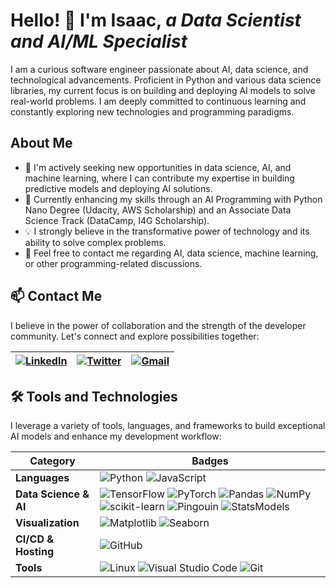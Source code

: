 # Hello! 👋 I'm Isaac, _a Data Scientist and AI/ML Specialist_

I am a curious software engineer passionate about AI, data science, and technological advancements. Proficient in Python and various data science libraries, my current focus is on building and deploying AI models to solve real-world problems. I am deeply committed to continuous learning and constantly exploring new technologies and programming paradigms.

## About Me

- 💼 I'm actively seeking new opportunities in data science, AI, and machine learning, where I can contribute my expertise in building predictive models and deploying AI solutions.
- 🌱 Currently enhancing my skills through an AI Programming with Python Nano Degree (Udacity, AWS Scholarship) and an Associate Data Science Track (DataCamp, I4G Scholarship).
- 💡 I strongly believe in the transformative power of technology and its ability to solve complex problems.
- 💬 Feel free to contact me regarding AI, data science, machine learning, or other programming-related discussions.

## 📫 Contact Me

I believe in the power of collaboration and the strength of the developer community. Let's connect and explore possibilities together:

| [![LinkedIn](https://cdn.filestackcontent.com/AbAtIAdgVTdOHrJpBdwVDz/resize=width:50,height:50/https://cdn4.iconfinder.com/data/icons/social-media-logos-6/512/56-linkedin-256.png)](https://www.linkedin.com/in/isaac-adio/) | [![Twitter](https://cdn.filestackcontent.com/AbAtIAdgVTdOHrJpBdwVDz/resize=width:50,height:50/https://cdn2.iconfinder.com/data/icons/social-media-2285/512/1_Twitter3_colored_svg-512.png)](https://twitter.com/IzikAdio) | [![Gmail](https://cdn.filestackcontent.com/AbAtIAdgVTdOHrJpBdwVDz/resize=width:50,height:50/https://cdn4.iconfinder.com/data/icons/social-media-logos-6/512/112-gmail_email_mail-512.png)](mailto:adioisaac24@gmail.com) |
|---|---|---|

## 🛠️ Tools and Technologies

I leverage a variety of tools, languages, and frameworks to build exceptional AI models and enhance my development workflow:

Category | Badges
--- | ---
**Languages**  |  ![Python](https://img.shields.io/badge/python-%2314354C.svg?style=for-the-badge&logo=python&logoColor=white) ![JavaScript](https://img.shields.io/badge/javascript-%23323330.svg?style=for-the-badge&logo=javascript&logoColor=%23F7DF1E)
**Data Science & AI**  |  ![TensorFlow](https://img.shields.io/badge/TensorFlow-%23FF6F00.svg?style=for-the-badge&logo=TensorFlow&logoColor=white) ![PyTorch](https://img.shields.io/badge/PyTorch-%23EE4C2C.svg?style=for-the-badge&logo=PyTorch&logoColor=white) ![Pandas](https://img.shields.io/badge/pandas-%23150458.svg?style=for-the-badge&logo=pandas&logoColor=white) ![NumPy](https://img.shields.io/badge/numpy-%23013243.svg?style=for-the-badge&logo=numpy&logoColor=white) ![scikit-learn](https://img.shields.io/badge/scikit--learn-%23F7931E.svg?style=for-the-badge&logo=scikit-learn&logoColor=white) ![Pingouin](https://img.shields.io/badge/pingouin-%234285F4.svg?style=for-the-badge&logo=pingouin&logoColor=white) ![StatsModels](https://img.shields.io/badge/statsmodels-%234285F4.svg?style=for-the-badge&logo=statsmodels&logoColor=white)
**Visualization**  |  ![Matplotlib](https://img.shields.io/badge/Matplotlib-%2311577c.svg?style=for-the-badge&logo=Matplotlib&logoColor=white) ![Seaborn](https://img.shields.io/badge/Seaborn-%23C71585.svg?style=for-the-badge&logo=Seaborn&logoColor=white)
**CI/CD & Hosting**   | ![GitHub](https://img.shields.io/badge/github-%23121011.svg?style=for-the-badge&logo=github&logoColor=white)  
**Tools**  |  ![Linux](https://img.shields.io/badge/Linux-FCC624?style=for-the-badge&logo=linux&logoColor=black) ![Visual Studio Code](https://img.shields.io/badge/VisualStudioCode-0078d7.svg?style=for-the-badge&logo=visual-studio-code&logoColor=white) ![Git](https://img.shields.io/badge/Git-F05032?style=for-the-badge&logo=git&logoColor=white)

